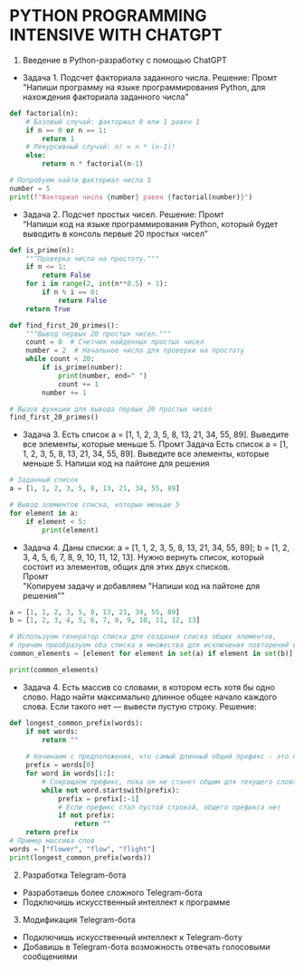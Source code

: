 # PYTHON PROGRAMMING INTENSIVE WITH CHATGPT

 1. Введение в Python-разработку с помощью ChatGPT
 - Задача 1. Подсчет факториала заданного числа. Решение:
Промт  
"Напиши программу на языке программирования Python, для нахождения факториала заданного числа"
```python
def factorial(n):
    # Базовый случай: факториал 0 или 1 равен 1
    if n == 0 or n == 1:
        return 1
    # Рекурсивный случай: n! = n * (n-1)!
    else:
        return n * factorial(n-1)

# Попробуем найти факториал числа 5
number = 5
print(f"Факториал числа {number} равен {factorial(number)}")
```
 - Задача 2. Подсчет простых чисел. Решение:
Промт  
“Напиши код на языке программирования Python, который будет выводить в консоль первые 20 простых чисел”  
```python
def is_prime(n):
    """Проверка числа на простоту."""
    if n <= 1:
        return False
    for i in range(2, int(n**0.5) + 1):
        if n % i == 0:
            return False
    return True

def find_first_20_primes():
    """Вывод первых 20 простых чисел."""
    count = 0  # Счетчик найденных простых чисел
    number = 2  # Начальное число для проверки на простоту
    while count < 20:
        if is_prime(number):
            print(number, end=" ")
            count += 1
        number += 1

# Вызов функции для вывода первых 20 простых чисел
find_first_20_primes()
```
 - Задача 3. Есть список a = [1, 1, 2, 3, 5, 8, 13, 21, 34, 55, 89]. Выведите все элементы, которые меньше 5.
Промт
Задача Есть список a = [1, 1, 2, 3, 5, 8, 13, 21, 34, 55, 89]. Выведите все элементы, которые меньше 5. Напиши код на пайтоне для решения
```python
# Заданный список
a = [1, 1, 2, 3, 5, 8, 13, 21, 34, 55, 89]

# Вывод элементов списка, которые меньше 5
for element in a:
    if element < 5:
        print(element)
```
- Задача 4.
Даны списки:
a = [1, 1, 2, 3, 5, 8, 13, 21, 34, 55, 89];
b = [1, 2, 3, 4, 5, 6, 7, 8, 9, 10, 11, 12, 13].
Нужно вернуть список, который состоит из элементов, общих для этих двух списков.  
Промт  
"Копируем задачу и добавляем "Напиши код на пайтоне для решения""
```python
a = [1, 1, 2, 3, 5, 8, 13, 21, 34, 55, 89]
b = [1, 2, 3, 4, 5, 6, 7, 8, 9, 10, 11, 12, 13]

# Используем генератор списка для создания списка общих элементов,
# причем преобразуем оба списка в множества для исключения повторений и более эффективного поиска
common_elements = [element for element in set(a) if element in set(b)]

print(common_elements)
```
 - Задача 4. 
Есть массив со словами, в котором есть хотя бы одно слово. Надо найти максимально длинное общее начало каждого слова. Если такого нет — вывести пустую строку. Решение:
```python
def longest_common_prefix(words):
    if not words:
        return ""
    
    # Начинаем с предположения, что самый длинный общий префикс - это первое слово
    prefix = words[0]
    for word in words[1:]:
        # Сокращаем префикс, пока он не станет общим для текущего слова
        while not word.startswith(prefix):
            prefix = prefix[:-1]
            # Если префикс стал пустой строкой, общего префикса нет
            if not prefix:
                return ""
    return prefix
# Пример массива слов
words = ["flower", "flow", "flight"]
print(longest_common_prefix(words))
```
2. Разработка Telegram-бота
 - Разработаешь более сложного Telegram-бота
 - Подключишь искусственный интеллект к программе
3. Модификация Telegram-бота
 - Подключишь искусственный интеллект к Telegram-боту
 - Добавишь в Telegram-бота возможность отвечать голосовыми сообщениями
